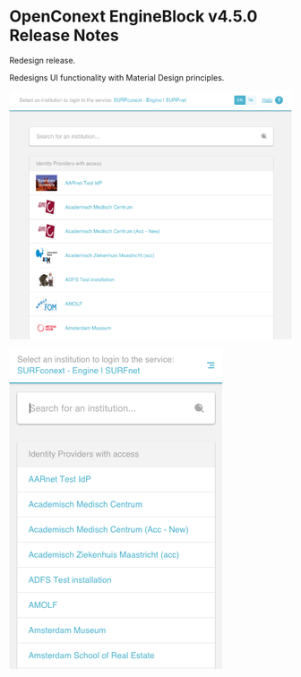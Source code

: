 # OpenConext EngineBlock v4.5.0 Release Notes #

Redesign release.

Redesigns UI functionality with Material Design principles.

![Desktop view of WAYF](./images/4.5.0-desktop.png)

![Mobile view of WAYF](./images/4.5.0-mobile.png)
